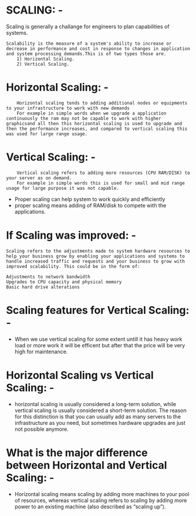 # SCALING: -
Scaling is generally a challange for engineers to plan capabilities of systems.

    Scalability is the measure of a system's ability to increase or decrease in performance and cost in response to changes in application and system processing demands.This is of two types those are.
        1) Horizontal Scaling.
        2) Vertical Scaling.
# Horizontal Scaling: -
        Horizontal scaling tends to adding additional nodes or equipments to your infrastructure to work with new demands
        For example in simple words when we upgrade a application continuously the ram may not be capable to work with higher graphicsand all then this horizontal scaling is used to upgrade and then the performance increases, and compared to vertical scaling this was used for large range usage.

# Vertical Scaling: -
        Vertical scaling refers to adding more resources (CPU RAM/DISK) to your server as on demand.
        For example in simple words this is used for small and mid range usage for large purpose it was not capable.
    
* Proper scaling can help system to work quickly and efficiently
* proper scaling means adding of RAM/disk to compete with the applications.

# If Scaling was improved: -
    Scaling refers to the adjustments made to system hardware resources to help your business grow by enabling your applications and systems to handle increased traffic and requests and your business to grow with improved scalability. This could be in the form of:

    Adjustments to network bandwidth 
    Upgrades to CPU capacity and physical memory 
    Basic hard drive alterations
# Scaling features for Vertical Scaling: -
* When we use vertical scaling for some extent untill it has heavy work load or more work it will be efficent but after that the price will be very high for maintenance.


# Horizontal Scaling vs Vertical Scaling: -
* horizontal scaling is usually considered a long-term solution, while vertical scaling is usually considered a short-term solution. The reason for this distinction is that you can usually add as many servers to the infrastructure as you need, but sometimes hardware upgrades are just not possible anymore.

# What is the major difference between Horizontal and Vertical Scaling: -
* Horizontal scaling means scaling by adding more machines to your pool of resources, whereas vertical scaling refers to scaling by adding more power  to an existing machine (also described as “scaling up”).